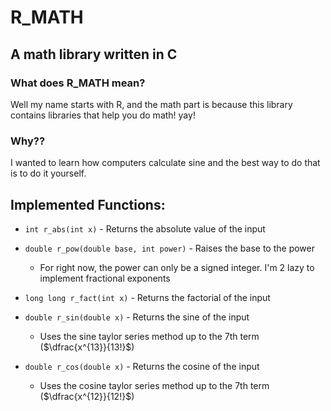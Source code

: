 # R_MATH
## A math library written in C

### What does R_MATH mean?
Well my name starts with R, and the math part is because this library contains libraries that help you do math! yay!

### Why??
I wanted to learn how computers calculate sine and the best way to do that is to do it yourself.

## Implemented Functions:
- `int r_abs(int x)` - Returns the absolute value of the input

- `double r_pow(double base, int power)` - Raises the base to the power
	- For right now, the power can only be a signed integer. I'm 2 lazy to implement fractional exponents

- `long long r_fact(int x)` - Returns the factorial of the input
  
- `double r_sin(double x)` - Returns the sine of the input
	- Uses the sine taylor series method up to the 7th term ($\dfrac{x^{13}}{13!}$)
   
- `double r_cos(double x)` - Returns the cosine of the input
	- Uses the cosine taylor series method up to the 7th term ($\dfrac{x^{12}}{12!}$)
